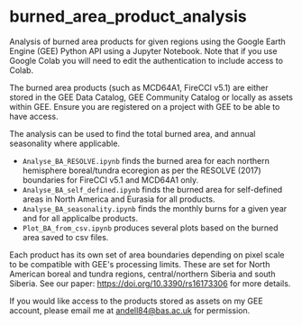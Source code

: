 # burned_area_product_analysis
Analysis of burned area products for given regions using the Google Earth Engine (GEE) Python API using a Jupyter Notebook. Note that if you use Google Colab you will need to edit the authentication to include access to Colab.

The burned area products (such as MCD64A1, FireCCI v5.1) are either stored in the GEE Data Catalog, GEE Community Catalog or locally as assets within GEE. Ensure you are registered on a project with GEE to be able to have access.

The analysis can be used to find the total burned area, and annual seasonality where applicable.
* `Analyse_BA_RESOLVE.ipynb` finds the burned area for each northern hemisphere boreal/tundra ecoregion as per the RESOLVE (2017) boundaries for FireCCI v5.1 and MCD64A1 only.
* `Analyse_BA_self_defined.ipynb` finds the burned area for self-defined areas in North America and Eurasia for all products.
* `Analyse_BA_seasonality.ipynb` finds the monthly burns for a given year and for all applicalbe products.
* `Plot_BA_from_csv.ipynb` produces several plots based on the burned area saved to csv files.

Each product has its own set of area boundaries depending on pixel scale to be compatible with GEE's processing limits. These are set for North American boreal and tundra regions, central/northern Siberia and south Siberia. See our paper: https://doi.org/10.3390/rs16173306 for more details.

If you would like access to the products stored as assets on my GEE account, please email me at andell84@bas.ac.uk for permission.
